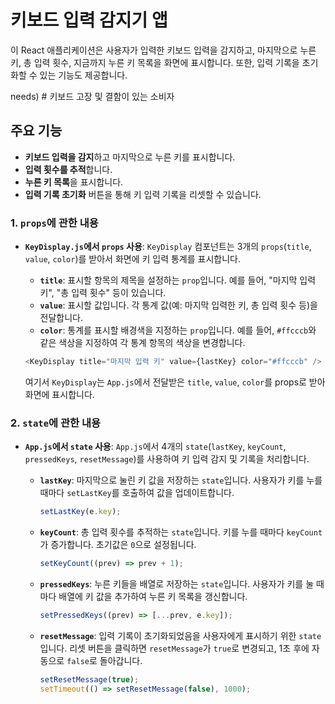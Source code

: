 # 키보드 입력 감지기 앱

이 React 애플리케이션은 사용자가 입력한 키보드 입력을 감지하고, 마지막으로 누른 키, 총 입력 횟수, 지금까지 누른 키 목록을 화면에 표시합니다. 또한, 입력 기록을 초기화할 수 있는 기능도 제공합니다.

needs) # 키보드 고장 및 결함이 있는 소비자

## 주요 기능
- **키보드 입력을 감지**하고 마지막으로 누른 키를 표시합니다.
- **입력 횟수를 추적**합니다.
- **누른 키 목록**을 표시합니다.
- **입력 기록 초기화** 버튼을 통해 키 입력 기록을 리셋할 수 있습니다.

### 1. `props`에 관한 내용
- **`KeyDisplay.js`에서 `props` 사용**: `KeyDisplay` 컴포넌트는 3개의 `props`(`title`, `value`, `color`)를 받아서 화면에 키 입력 통계를 표시합니다.
  - **`title`**: 표시할 항목의 제목을 설정하는 `prop`입니다. 예를 들어, "마지막 입력 키", "총 입력 횟수" 등이 있습니다.
  - **`value`**: 표시할 값입니다. 각 통계 값(예: 마지막 입력한 키, 총 입력 횟수 등)을 전달합니다.
  - **`color`**: 통계를 표시할 배경색을 지정하는 `prop`입니다. 예를 들어, `#ffcccb`와 같은 색상을 지정하여 각 통계 항목의 색상을 변경합니다.
  
  ```javascript
  <KeyDisplay title="마지막 입력 키" value={lastKey} color="#ffcccb" />
  ```

  여기서 `KeyDisplay`는 `App.js`에서 전달받은 `title`, `value`, `color`를 props로 받아 화면에 표시합니다.

### 2. `state`에 관한 내용
- **`App.js`에서 `state` 사용**: `App.js`에서 4개의 `state`(`lastKey`, `keyCount`, `pressedKeys`, `resetMessage`)를 사용하여 키 입력 감지 및 기록을 처리합니다.
  - **`lastKey`**: 마지막으로 눌린 키 값을 저장하는 `state`입니다. 사용자가 키를 누를 때마다 `setLastKey`를 호출하여 값을 업데이트합니다.
  
    ```javascript
    setLastKey(e.key);
    ```

  - **`keyCount`**: 총 입력 횟수를 추적하는 `state`입니다. 키를 누를 때마다 `keyCount`가 증가합니다. 초기값은 `0`으로 설정됩니다.
  
    ```javascript
    setKeyCount((prev) => prev + 1);
    ```

  - **`pressedKeys`**: 누른 키들을 배열로 저장하는 `state`입니다. 사용자가 키를 눌 때마다 배열에 키 값을 추가하여 누른 키 목록을 갱신합니다.
  
    ```javascript
    setPressedKeys((prev) => [...prev, e.key]);
    ```

  - **`resetMessage`**: 입력 기록이 초기화되었음을 사용자에게 표시하기 위한 `state`입니다. 리셋 버튼을 클릭하면 `resetMessage`가 `true`로 변경되고, 1초 후에 자동으로 `false`로 돌아갑니다.
  
    ```javascript
    setResetMessage(true);
    setTimeout(() => setResetMessage(false), 1000);
    ```

